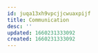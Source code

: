 ```yaml
---
id: juqa13xh9vpcjjcwuaxpijf
title: Communication
desc: ''
updated: 1660231333092
created: 1660231333092
---
```

